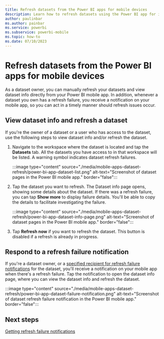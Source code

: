 ```yaml
---
title: Refresh datasets from the Power BI apps for mobile devices
description: Learn how to refresh datasets using the Power BI app for iOS and Android mobile devices.
author: paulinbar
ms.author: painbar
ms.service: powerbi
ms.subservice: powerbi-mobile
ms.topic: how-to
ms.date: 07/10/2023
---
```

# Refresh datasets from the Power BI apps for mobile devices

As a dataset owner, you can manually refresh your datasets and view dataset info directly from your Power BI mobile app. In addition, whenever a dataset you own has a refresh failure, you receive a notification on your mobile app, so you can act in a timely manner should refresh issues occur.

## View dataset info and refresh a dataset

If you're the owner of a dataset or a user who has access to the dataset, use the following steps to view dataset info and/or refresh the dataset.

1. Navigate to the workspace where the dataset is located and tap the **Datasets** tab. All the datasets you have access to in that workspace will be listed. A warning symbol indicates dataset refresh failures.

    :::image type="content" source="./media/mobile-apps-dataset-refresh/power-bi-app-dataset-list.png" alt-text="Screenshot of dataset pages in the Power BI mobile app." border="false":::

1. Tap the dataset you want to refresh. The Dataset info page opens, showing some details about the dataset. If there was a refresh failure, you can tap **Show more** to display failure details. You'll be able to copy the details to facilitate investigating the failure.

    :::image type="content" source="./media/mobile-apps-dataset-refresh/power-bi-app-dataset-info-page.png" alt-text="Screenshot of dataset pages in the Power BI mobile app." border="false":::

3.	Tap **Refresh now** if you want to refresh the dataset. This button is disabled if a refresh is already in progress.

## Respond to a refresh failure notification

If you're a dataset owner, or a [specified recipient for refresh failure notifications](../../connect-data/refresh-data.md#getting-refresh-failure-notifications) for the dataset, you'll receive a notification on your mobile app when there's a refresh failure. Tap the notification to open the dataset info page, where you can view the dataset info and refresh the dataset.

:::image type="content" source="./media/mobile-apps-dataset-refresh/power-bi-app-dataset-failure-notification.png" alt-text="Screenshot of dataset refresh failure notification in the Power BI mobile app." border="false":::

## Next steps

[Getting refresh failure notifications](../../connect-data/refresh-data.md#getting-refresh-failure-notifications)